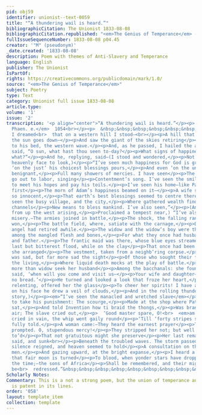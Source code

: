 ```yaml
---
pid: obj59
identifier: unionist--text-0059
title: "“A thundering wail is heard.”"
bibliographicCitation: The Unionist 1833-08-08
bibliographicCitation.republished: "<em>The Genius of Temperance</em> (not yet researched)"
fullIssueSequenceNumber: 1833-08-08 p04.45
creator: '"M" (pseudonym)'
_date.created: '1833-08-08'
description: Poem with themes of Anti-Slavery and Temperance
language: English
publisher: The Unionist
IsPartOf: 
rights: https://creativecommons.org/publicdomain/mark/1.0/
source: "<em>The Genius of Temperance</em>"
subject: Poetry
type: Text
category: Unionist full issue 1833-08-08
article.type: 
volume: '1'
issue: '2'
transcription: '<p align="center">“A thundering wail is heard.”</p><p>  <em>Eurip.
  Phaen. e.</em>  1054<br></p><p>  &nbsp;&nbsp;&nbsp;&nbsp;&nbsp;&nbsp;&nbsp;&nbsp;&nbsp;&nbsp;&nbsp;
  I dreamed<br>  that on a western hill I stood—<br></p><p>A hill that watches where
  the sun goes down—</p><p>And saw the giant of the skies retiring</p><p>In glory
  to his bed‚ the western wave.</p><p>And, as he passed, I hailed the aged monarch,</p><p>And
  said, “O sun, what hast thou seen to-day?</p><p>What signs of happiness—of mis’ry
  what?”</p><p>And he, replying, said—(I stood and wondered,</p><p>Not daring on his
  heavenly face to look,)</p><p>“I’ve seen much happiness for God is gracious:</p><p>He
  ‘on the just’ his choicest blessings pours,</p><p>And even ‘on the unjust’ sends,
  benignant,</p><p>Full many showers of mercies. I have seen</p><p>The husbandman
  go out to labor, singing</p><p>Contentment’s song. I’ve seen the smiling harvest</p><p>Rising
  to meet his hopes and pay his toils.</p><p>I’ve seen his home—like Paradise, when
  first</p><p>The morn of Adam’s happiness beamed on it—</p><p>A wife so lovely, babes
  so innocent,</p><p>That earth’s best blessings seemed to centre there.</p><p>I’ve
  seen the busy village, and the city,</p><p>Where gathered wealth finds by a thousand
  channels</p><p>New means to bless mankind. I’ve also seen,”</p><p>(And angry clouds,
  from up the west arising,</p><p>Proclaimed a tempest near,) “I’ve also seen</p><p>Much
  misery.—The armies joined in battle,</p><p>The shock, the falling ranks, the vict’ry
  won,</p><p>The battle field, where, satiate with the carnage,</p><p>Death’s dreadful
  angel had retired awhile.</p><p>The widow and the widow’s boy were there,</p><p>Searching,
  among the mangled flesh and bones,</p><p>For what they once had husband called,
  and father.</p><p>The frantic maid was there, whose blue eyes streamed</p><p>Love’s
  last but bitterest flood, while on the clay</p><p>That once had been her lover,
  she arranged</p><p>The vestment, taken from a neighb’ring corpse.</p><p>True, this
  was sad, but far more sad the sight</p><p>Of those who sought their friends among
  the living,</p><p>Where liquid death mocks at the play of battle.</p><p>I saw the
  more than widow seek her husband</p><p>Among the bacchanals: she found him out,</p><p>And
  said, ‘when will you come and visit us—</p><p>Your wife and daughter—for we have
  no bread.’</p><p>He turned and looked a look that froze her heart,</p><p>And then,
  relenting, offered her the glass</p><p>To cheer her spirits! I have also seen”—</p><p>(And
  on his face he drew a veil of clouds,</p><p>And in the rolling thunder told the
  story,)</p><p><em>“I’ve seen the manacled and wretched slave</em></p><p>Lie down
  to take his punishment: The scourge,</p><p>Made at the shop where Patience, wearied
  sat,</p><p>And told Invention how ti braid the thongs,</p><p>Was brandished in the
  air; The slave cried out,</p><p>  ‘Good master spare, O!<br>  <em>am I not a man&gt;’</em></p><p>But
  cried in vain, the whip went gaily round</p><p>‘Till ‘forty stripes save one’ were
  fully told.</p><p>A woman came:—They heard the earnest prayer</p><p>That nature
  prompted. O, stupendous mercy!</p><p>They stripped her not; but well the lashing
  to’d</p><p>That not gratuitous might she preserve</p><p>Her last remains of right.”</p><p>  &nbsp;&nbsp;&nbsp;&nbsp;&nbsp;&nbsp;&nbsp;&nbsp;&nbsp;&nbsp;&nbsp;&nbsp;&nbsp;&nbsp;&nbsp;&nbsp;&nbsp;&nbsp;&nbsp;&nbsp;&nbsp;&nbsp;&nbsp;&nbsp;&nbsp;&nbsp;&nbsp;&nbsp;&nbsp;&nbsp;&nbsp;&nbsp;&nbsp;&nbsp;&nbsp;<br>  “He
  said, and sunk<br></p><p>Beneath the troubled waves. The storm passed on,</p><p>And
  silence reigned, and heaven seemed to hold</p><p>A consultation on the affairs of
  men.</p><p>And gazing upward, at the bright expanse,</p><p>I heard a voice—“when
  that fair moon is turned</p><p>To blood, when yonder stars have dropped, like figs</p><p>Before
  the time;—the sons of Africa</p><p>Shall be remembered, and their might wrongs</p><p>  Shall
  be<br>  redressed.”&nbsp;&nbsp;&nbsp;&nbsp;&nbsp;&nbsp;&nbsp;&nbsp;&nbsp;&nbsp;&nbsp;&nbsp;&nbsp;&nbsp;&nbsp;&nbsp;&nbsp;&nbsp;&nbsp;&nbsp;&nbsp;&nbsp;&nbsp;&nbsp;&nbsp;&nbsp;&nbsp;&nbsp;&nbsp;&nbsp;&nbsp;&nbsp;&nbsp;&nbsp;&nbsp;&nbsp;&nbsp;&nbsp;&nbsp;<br>  *M.*<br></p>'
Scholarly Notes: 
Commentary: This is a not a strong poem, but the union of temperance and anti-slavery
  is patent in its lines.
order: '058'
layout: template_item
collection: template
---
```

